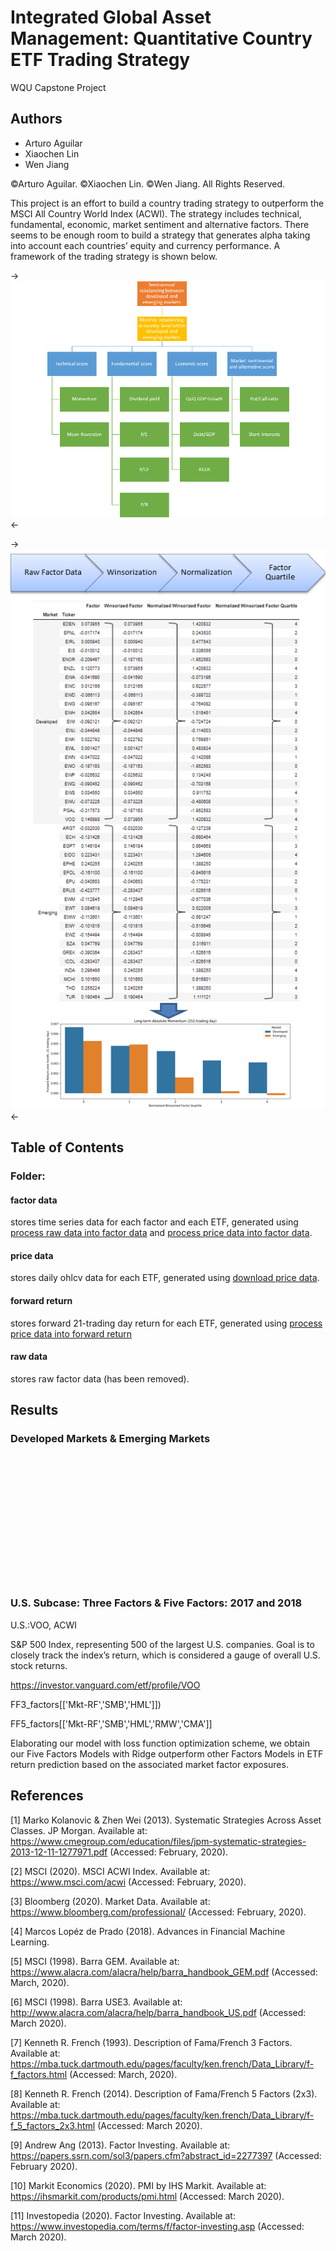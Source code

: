# Integrated Global Asset Management: Quantitative Country ETF Trading Strategy
WQU Capstone Project

## Authors
* Arturo Aguilar
* Xiaochen Lin
* Wen Jiang

©Arturo Aguilar. ©Xiaochen Lin. ©Wen Jiang. All Rights Reserved.
 
This project is an effort to build a country trading strategy to outperform the MSCI All Country World Index (ACWI). The strategy includes technical, fundamental, economic, market sentiment and alternative factors. There seems to be enough room to build a strategy that generates alpha taking into account each countries’ equity and currency performance. A framework of the trading strategy is shown below.

->![factors](/factors.png#center)<-

->![factor processing](/factor%20processing.png#center)<-

## Table of Contents
### Folder:
#### factor data
stores time series data for each factor and each ETF, generated using [process raw data into factor data](/process%20raw%20data%20into%20factor%20data.ipynb) and [process price data into factor data](/process%20price%20data%20into%20factor%20data.ipynb).
#### price data
stores daily ohlcv data for each ETF, generated using [download price data](/download%20price%20data.ipynb).
#### forward return
stores forward 21-trading day return for each ETF, generated using [process price data into forward return](process%20price%20data%20into%20forward%20return.ipynb)
#### raw data
stores raw factor data (has been removed).


## Results
### Developed Markets & Emerging Markets

<br/><br/>
<br/><br/>
<br/><br/>
<br/><br/>
<br/><br/>
<br/><br/>

### U.S. Subcase: Three Factors & Five Factors: 2017 and 2018

U.S.:VOO, ACWI

S&P 500 Index, representing 500 of the largest U.S. companies. Goal is to closely track the index’s return, which is considered a gauge of overall U.S. stock returns. 

https://investor.vanguard.com/etf/profile/VOO

FF3_factors[['Mkt-RF','SMB','HML']])

FF5_factors[['Mkt-RF','SMB','HML','RMW','CMA']]

Elaborating our model with loss function optimization scheme, we obtain our Five Factors Models with Ridge outperform other Factors Models in ETF return prediction based on the associated market factor exposures. 

## References

[1] Marko Kolanovic & Zhen Wei (2013). Systematic Strategies Across Asset Classes. JP Morgan. Available at: https://www.cmegroup.com/education/files/jpm-systematic-strategies-2013-12-11-1277971.pdf (Accessed: February, 2020).

[2] MSCI (2020). MSCI ACWI Index. Available at: https://www.msci.com/acwi (Accessed: February, 2020).

[3] Bloomberg (2020). Market Data. Available at: https://www.bloomberg.com/professional/ (Accessed: February, 2020).

[4] Marcos Lopéz de Prado (2018). Advances in Financial Machine Learning.

[5] MSCI (1998). Barra GEM. Available at: https://www.alacra.com/alacra/help/barra_handbook_GEM.pdf (Accessed: March, 2020).

[6] MSCI (1998). Barra USE3. Available at: http://www.alacra.com/alacra/help/barra_handbook_US.pdf (Accessed: March 2020).

[7] Kenneth R. French (1993). Description of Fama/French 3 Factors. Available at: https://mba.tuck.dartmouth.edu/pages/faculty/ken.french/Data_Library/f-f_factors.html (Accessed: March, 2020).

[8] Kenneth R. French (2014). Description of Fama/French 5 Factors (2x3). Available at: https://mba.tuck.dartmouth.edu/pages/faculty/ken.french/Data_Library/f-f_5_factors_2x3.html (Accessed: March 2020).

[9] Andrew Ang (2013). Factor Investing. Available at: https://papers.ssrn.com/sol3/papers.cfm?abstract_id=2277397 (Accessed: February 2020).

[10] Markit Economics (2020). PMI by IHS Markit. Available at: https://ihsmarkit.com/products/pmi.html (Accessed: March 2020).

[11] Investopedia (2020). Factor Investing. Available at: https://www.investopedia.com/terms/f/factor-investing.asp (Accessed: March 2020).

